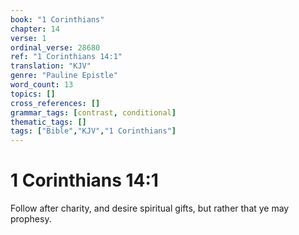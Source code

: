 ```yaml
---
book: "1 Corinthians"
chapter: 14
verse: 1
ordinal_verse: 28680
ref: "1 Corinthians 14:1"
translation: "KJV"
genre: "Pauline Epistle"
word_count: 13
topics: []
cross_references: []
grammar_tags: [contrast, conditional]
thematic_tags: []
tags: ["Bible","KJV","1 Corinthians"]
---
```


# 1 Corinthians 14:1

Follow after charity, and desire spiritual gifts, but rather that ye may prophesy.
